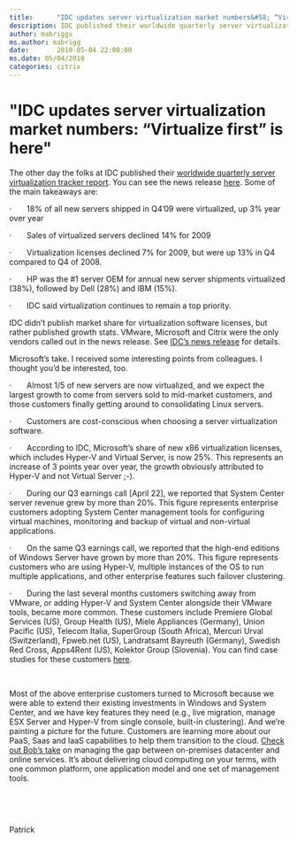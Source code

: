 ```yaml
---
title:      "IDC updates server virtualization market numbers&#58; “Virtualize first” is here"
description: IDC published their worldwide quarterly server virtualization tracker report, a news release, where VMware, Microsoft and Citrix were the only vendors called out.
author: mabriggs
ms.author: mabrigg
date:       2010-05-04 22:08:00
ms.date: 05/04/2010
categories: citrix
---
```

# "IDC updates server virtualization market numbers&#58; “Virtualize first” is here"

The other day the folks at IDC published their [worldwide quarterly server virtualization tracker report](https://www.idc.com/getdoc.jsp?containerId=IDC_P15379). You can see the news release [here](https://www.idc.com/getdoc.jsp?containerId=prUS22316610). Some of the main takeaways are:

·       18% of all new servers shipped in Q4’09 were virtualized, up 3% year over year

·       Sales of virtualized servers declined 14% for 2009

·       Virtualization licenses declined 7% for 2009, but were up 13% in Q4 compared to Q4 of 2008.

·       HP was the #1 server OEM for annual new server shipments virtualized (38%), followed by Dell (28%) and IBM (15%).

·       IDC said virtualization continues to remain a top priority.

IDC didn’t publish market share for virtualization software licenses, but rather published growth stats. VMware, Microsoft and Citrix were the only vendors called out in the news release. See [IDC’s news release](https://www.idc.com/getdoc.jsp?containerId=prUS22316610) for details.

Microsoft’s take. I received some interesting points from colleagues. I thought you’d be interested, too.

·       Almost 1/5 of new servers are now virtualized, and we expect the largest growth to come from servers sold to mid-market customers, and those customers finally getting around to consolidating Linux servers.

·       Customers are cost-conscious when choosing a server virtualization software.

·       According to IDC, Microsoft’s share of new x86 virtualization licenses, which includes Hyper-V and Virtual Server, is now 25%. This represents an increase of 3 points year over year, the growth obviously attributed to Hyper-V and not Virtual Server ;-).

·       During our Q3 earnings call [April 22], we reported that System Center server revenue grew by more than 20%. This figure represents enterprise customers adopting System Center management tools for configuring virtual machines, monitoring and backup of virtual and non-virtual applications.

·       On the same Q3 earnings call, we reported that the high-end editions of Windows Server have grown by more than 20%. This figure represents customers who are using Hyper-V, multiple instances of the OS to run multiple applications, and other enterprise features such failover clustering. 

·       During the last several months customers switching away from VMware, or adding Hyper-V and System Center alongside their VMware tools, became more common. These customers include Premiere Global Services (US), Group Health (US), Miele Appliances (Germany), Union Pacific (US), Telecom Italia, SuperGroup (South Africa), Mercuri Urval (Switzerland), Fpweb.net (US), Landratsamt Bayreuth (Germany), Swedish Red Cross, Apps4Rent (US), Kolektor Group (Slovenia). You can find case studies for these customers [here](https://www.microsoft.com/casestudies/).

 

Most of the above enterprise customers turned to Microsoft because we were able to extend their existing investments in Windows and System Center, and we have key features they need (e.g., live migration, manage ESX Server and Hyper-V from single console, built-in clustering). And we’re painting a picture for the future. Customers are learning more about our PaaS, Saas and IaaS capabilities to help them transition to the cloud. [Check out Bob’s take](https://www.microsoft.com/presspass/presskits/infrastructure/videoGallery.aspx?contentID=xinfra_MMS2010_day1KeynoteClip4&WT.z_convert=Share "Bob Muglia keynote highlight") on managing the gap between on-premises datacenter and online services. It’s about delivering cloud computing on your terms, with one common platform, one application model and one set of management tools.

 

 

Patrick
